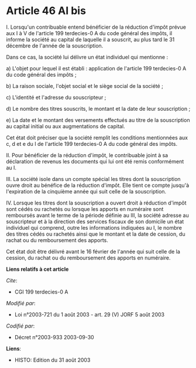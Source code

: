 # Article 46 AI bis

I.  Lorsqu'un contribuable entend bénéficier de la réduction d'impôt prévue aux I à V de l'article 199 terdecies-0 A du code
général des impôts, il informe la société au capital de laquelle il a souscrit, au plus tard le 31 décembre de l'année de la
souscription.

Dans ce cas, la société lui délivre un état individuel qui mentionne :

a) L'objet pour lequel il est établi : application de l'article 199 terdecies-0 A du code général des impôts ;

b) La raison sociale, l'objet social et le siège social de la société ;

c) L'identité et l'adresse du souscripteur ;

d) Le nombre des titres souscrits, le montant et la date de leur souscription ;

e) La date et le montant des versements effectués au titre de la souscription au capital initial ou aux augmentations de
capital.

Cet état doit préciser que la société remplit les conditions mentionnées aux c, d et e du I de l'article 199 terdecies-0 A du
code général des impôts.

II. Pour bénéficier de la réduction d'impôt, le contribuable joint à sa déclaration de revenus les documents qui lui ont été
remis conformément au I.

III. La société isole dans un compte spécial les titres dont la souscription ouvre droit au bénéfice de la réduction d'impôt.
Elle tient ce compte jusqu'à l'expiration de la cinquième année qui suit celle de la souscription.

IV. Lorsque les titres dont la souscription a ouvert droit à réduction d'impôt sont cédés ou rachetés ou lorsque les apports
en numéraire sont remboursés avant le terme de la période définie au III, la société adresse au souscripteur et à la
direction des services fiscaux de son domicile un état individuel qui comprend, outre les informations indiquées au I, le
nombre des titres cédés ou rachetés ainsi que le montant et la date de cession, du rachat ou du remboursement des apports.

Cet état doit être délivré avant le 16 février de l'année qui suit celle de la cession, du rachat ou du remboursement des
apports en numéraire.

**Liens relatifs à cet article**

_Cite_:

  - CGI 199 terdecies-0 A

_Modifié par_:

  - Loi n°2003-721 du 1 août 2003 - art. 29 (V) JORF 5 août 2003

_Codifié par_:

  - Décret n°2003-933 2003-09-30

**Liens**:

  - HISTO: Edition du 31 août 2003
